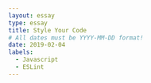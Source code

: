 ```yaml
---
layout: essay
type: essay
title: Style Your Code
# All dates must be YYYY-MM-DD format!
date: 2019-02-04
labels:
  - Javascript
  - ESLint
---
```


